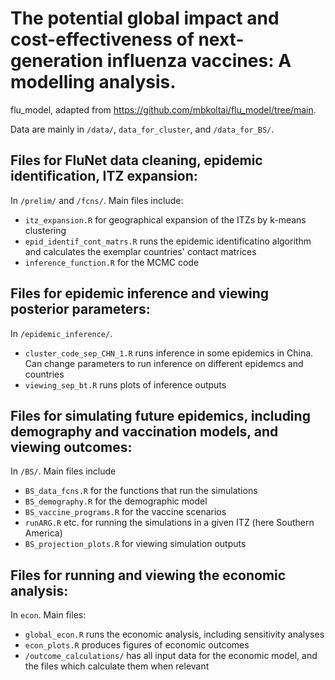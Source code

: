 # The potential global impact and cost-effectiveness of next-generation influenza vaccines: A modelling analysis.

flu_model, adapted from https://github.com/mbkoltai/flu_model/tree/main.

Data are mainly in ``` /data/ ```, ```data_for_cluster```, and ``` /data_for_BS/ ```.

## Files for FluNet data cleaning, epidemic identification, ITZ expansion:

In ```/prelim/``` and ```/fcns/```. Main files include:

- ``` itz_expansion.R ``` for geographical expansion of the ITZs by k-means clustering
- ```epid_identif_cont_matrs.R``` runs the epidemic identificatino algorithm and calculates the exemplar countries' contact matrices
- ```inference_function.R``` for the MCMC code

## Files for epidemic inference and viewing posterior parameters:

In ``` /epidemic_inference/ ```. 

- ``` cluster_code_sep_CHN_1.R ``` runs inference in some epidemics in China. Can change parameters to run inference on different epidemcs and countries
- ``` viewing_sep_bt.R ``` runs plots of inference outputs

## Files for simulating future epidemics, including demography and vaccination models, and viewing outcomes:

In ``` /BS/ ```. Main files include 

- ``` BS_data_fcns.R ``` for the functions that run the simulations
- ``` BS_demography.R ``` for the demographic model
- ``` BS_vaccine_programs.R ``` for the vaccine scenarios
- ``` runARG.R ``` etc. for running the simulations in a given ITZ (here Southern America)
- ``` BS_projection_plots.R ``` for viewing simulation outputs

## Files for running and viewing the economic analysis:

In ```econ```. Main files:

- ```global_econ.R``` runs the economic analysis, including sensitivity analyses
- ```econ_plots.R``` produces figures of economic outcomes
- ```/outcome_calculations/``` has all input data for the economic model, and the files which calculate them when relevant

